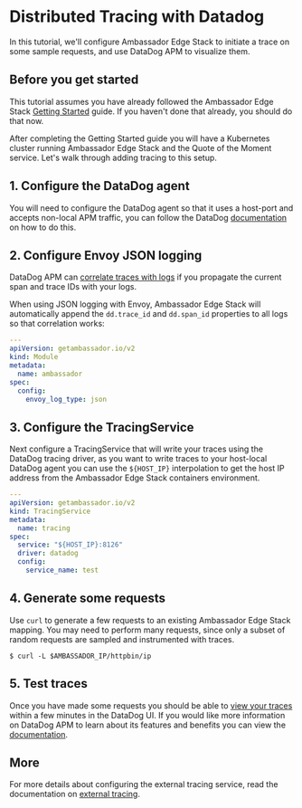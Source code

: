 # Distributed Tracing with Datadog

In this tutorial, we'll configure Ambassador Edge Stack to initiate a trace on some sample requests, and use DataDog APM to visualize them.

## Before you get started

This tutorial assumes you have already followed the Ambassador Edge Stack [Getting Started](../../tutorials/getting-started) guide. If you haven't done that already, you should do that now.

After completing the Getting Started guide you will have a Kubernetes cluster running Ambassador Edge Stack and the Quote of the Moment service. Let's walk through adding tracing to this setup.

## 1. Configure the DataDog agent

You will need to configure the DataDog agent so that it uses a host-port and accepts non-local APM traffic, you can follow the DataDog [documentation](https://docs.datadoghq.com/agent/kubernetes/daemonset_setup/?tab=k8sfile#apm-and-distributed-tracing) on how to do this.

## 2. Configure Envoy JSON logging

DataDog APM can [correlate traces with logs](https://docs.datadoghq.com/tracing/advanced/connect_logs_and_traces/) if you propagate the current span and trace IDs with your logs.

When using JSON logging with Envoy, Ambassador Edge Stack will automatically append the `dd.trace_id` and `dd.span_id` properties to all logs so that correlation works:

```yaml
---
apiVersion: getambassador.io/v2
kind: Module
metadata:
  name: ambassador
spec:
  config:
    envoy_log_type: json
```

## 3. Configure the TracingService

Next configure a TracingService that will write your traces using the DataDog tracing driver, as you want to write traces to your host-local DataDog agent you can use the `${HOST_IP}` interpolation to get the host IP address from the Ambassador Edge Stack containers environment.

```yaml
---
apiVersion: getambassador.io/v2
kind: TracingService
metadata:
  name: tracing
spec:
  service: "${HOST_IP}:8126"
  driver: datadog
  config:
    service_name: test
```

## 4. Generate some requests

Use `curl` to generate a few requests to an existing Ambassador Edge Stack mapping. You may need to perform many requests, since only a subset of random requests are sampled and instrumented with traces.

```
$ curl -L $AMBASSADOR_IP/httpbin/ip
```

## 5. Test traces

Once you have made some requests you should be able to [view your traces](https://app.datadoghq.com/apm/traces) within a few minutes in the DataDog UI. If you would like more information on DataDog APM to learn about its features and benefits you can view the [documentation](https://docs.datadoghq.com/tracing/).

## More

For more details about configuring the external tracing service, read the documentation on [external tracing](../../topics/running/services/tracing-service).
